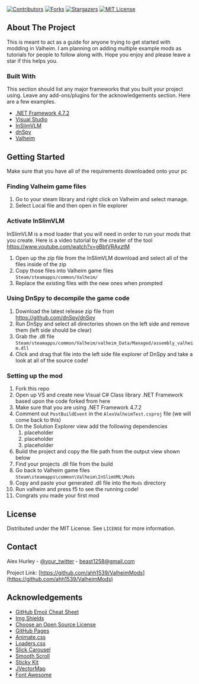 [![Contributors][contributors-shield]][contributors-url]
[![Forks][forks-shield]][forks-url]
[![Stargazers][stars-shield]][stars-url]
[![MIT License][license-shield]][license-url]

<!-- ABOUT THE PROJECT -->
## About The Project

This is meant to act as a guide for anyone trying to get started with modding in Valheim. I am planning on adding multiple example mods as tutorials for people to follow along with. Hope you enjoy and please leave a star if this helps you.

### Built With

This section should list any major frameworks that you built your project using. Leave any add-ons/plugins for the acknowledgements section. Here are a few examples.
* [.NET Framework 4.7.2](https://dotnet.microsoft.com/download/dotnet-framework/net472)
* [Visual Studio](https://visualstudio.microsoft.com/vs/older-downloads/)
* [InSlimVLM](https://www.nexusmods.com/valheim/mods/21?tab=description)
* [dnSpy](https://github.com/dnSpy/dnSpy)
* [Valheim](https://store.steampowered.com/app/892970/Valheim/)


<!-- GETTING STARTED -->
## Getting Started

Make sure that you have all of the requirements downloaded onto your pc

### Finding Valheim game files

1) Go to your steam library and right click on Valheim and select manage.
2) Select Local file and then open in file explorer

### Activate InSlimVLM
InSlimVLM is a mod loader that you will need in order to run your mods that you create. Here is a video tutorial by the creater of the tool https://www.youtube.com/watch?v=gBbtVRAxztM
1) Open up the zip file from the InSlimVLM download and select all of the files inside of the zip
2) Copy those files into Valheim game files ```Steam/steamapps/common/Valheim/```
3) Replace the existing files with the new ones when prompted

### Using DnSpy to decompile the game code
1) Download the latest release zip file from https://github.com/dnSpy/dnSpy
2) Run DnSpy and select all directories shown on the left side and remove them (left side should be clear)
3) Grab the .dll file ```Steam/steamapps/common/Valheim/valheim_Data/Managed/assembly_valheim.dll```
4) Click and drag that file into the left side file explorer of DnSpy and take a look at all of the source code!

### Setting up the mod
1) Fork this repo
2) Open up VS and create new Visual C# Class library .NET Framework based upon the code forked from here
3) Make sure that you are using .NET Framework 4.7.2
4) Comment out ```PostBuildEvent``` in the ```AlexValheimTest.csproj``` file (we will come back to this)
5) On the Solution Explorer view add the following dependencies
    1) placeholder
    2) placeholder
    3) placeholder
6) Build the project and copy the file path from the output view shown below
7) Find your projects .dll file from the build
8) Go back to Valheim game files ```Steam\steamapps\common\Valheim\InSlimVML\Mods```
9) Copy and paste your generated .dll file into the ```Mods``` directory
10) Run valheim and press f5 to see the running code!
11) Congrats you made your first mod

<!-- LICENSE -->
## License

Distributed under the MIT License. See `LICENSE` for more information.


<!-- CONTACT -->
## Contact

Alex Hurley - [@your_twitter](https://twitter.com/your_username) - beast1258@gmail.com

Project Link: [https://github.com/ahh1539/ValheimMods](https://github.com/ahh1539/ValheimMods)


<!-- ACKNOWLEDGEMENTS -->
## Acknowledgements
* [GitHub Emoji Cheat Sheet](https://www.webpagefx.com/tools/emoji-cheat-sheet)
* [Img Shields](https://shields.io)
* [Choose an Open Source License](https://choosealicense.com)
* [GitHub Pages](https://pages.github.com)
* [Animate.css](https://daneden.github.io/animate.css)
* [Loaders.css](https://connoratherton.com/loaders)
* [Slick Carousel](https://kenwheeler.github.io/slick)
* [Smooth Scroll](https://github.com/cferdinandi/smooth-scroll)
* [Sticky Kit](http://leafo.net/sticky-kit)
* [JVectorMap](http://jvectormap.com)
* [Font Awesome](https://fontawesome.com)



<!-- MARKDOWN LINKS & IMAGES -->
<!-- https://www.markdownguide.org/basic-syntax/#reference-style-links -->
[contributors-shield]: https://img.shields.io/github/contributors/othneildrew/Best-README-Template.svg?style=for-the-badge
[contributors-url]: https://github.com/ahh1539/ValheimMods/graphs/contributors
[forks-shield]: https://img.shields.io/github/forks/othneildrew/Best-README-Template.svg?style=for-the-badge
[forks-url]: https://github.com/ahh1539/ValheimMods/network/members
[stars-shield]: https://img.shields.io/github/stars/othneildrew/Best-README-Template.svg?style=for-the-badge
[stars-url]: https://github.com/ahh1539/ValheimMods/stargazers
[issues-shield]: https://img.shields.io/github/issues/othneildrew/Best-README-Template.svg?style=for-the-badge
[issues-url]: https://github.com/othneildrew/Best-README-Template/issues
[license-shield]: https://img.shields.io/github/license/othneildrew/Best-README-Template.svg?style=for-the-badge
[license-url]: https://github.com/othneildrew/Best-README-Template/blob/master/LICENSE.txt
[linkedin-shield]: https://img.shields.io/badge/-LinkedIn-black.svg?style=for-the-badge&logo=linkedin&colorB=555
[linkedin-url]: https://linkedin.com/in/othneildrew
[product-screenshot]: images/screenshot.png
